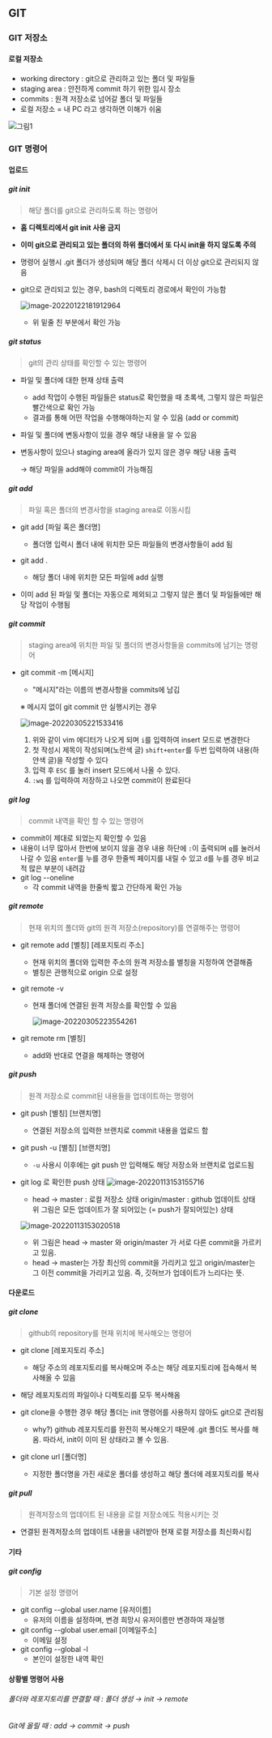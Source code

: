 ## GIT

### GIT 저장소

#### 로컬 저장소

- working directory : git으로 관리하고 있는 폴더 및 파일들
- staging area : 안전하게 commit 하기 위한 임시 장소
- commits : 원격 저장소로 넘어갈 폴더 및 파일들
- 로컬 저장소 = 내 PC 라고 생각하면 이해가 쉬움


![그림1](../assets/git/structure.png)





### GIT 명령어

#### 업로드 

##### git init

> 해당 폴더를 git으로 관리하도록 하는 명령어

- __홈 디렉토리에서 git init 사용 금지__

- **이미 git으로 관리되고 있는 폴더의 하위 폴더에서 또 다시 init을 하지 않도록 주의**

- 명령어 실행시 .git 폴더가 생성되며 해당 폴더 삭제시 더 이상 git으로 관리되지 않음

- git으로 관리되고 있는 경우, bash의 디렉토리 경로에서 확인이 가능함

  ![image-20220122181912964](../assets/git/init)	

  - 위 밑줄 친 부분에서 확인 가능



##### git status

> git의 관리 상태를 확인할 수 있는 명령어

- 파일 및 폴더에 대한 현재 상태 출력

  - add 작업이 수행된 파일들은 status로 확인했을 때 초록색, 그렇지 않은 파일은 빨간색으로 확인 가능
  - 결과를 통해 어떤 작업을 수행해야하는지 알 수 있음 (add or commit)

- 파일 및 폴더에 변동사항이 있을 경우 해당 내용을 알 수 있음

- 변동사항이 있으나 staging area에 올라가 있지 않은 경우 해당 내용 출력

  → 해당 파일을 add해야 commit이 가능해짐



##### git add

> 파일 혹은 폴더의 변경사항을 staging area로 이동시킴

- git add [파일 혹은 폴더명]
  - 폴더명 입력시 폴더 내에 위치한 모든 파일들의 변경사항들이 add 됨

- git add . 
  - 해당 폴더 내에 위치한 모든 파일에 add 실행

- 이미 add 된 파일 및 폴더는 자동으로 제외되고 그렇지 않은 폴더 및 파일들에만 해당 작업이 수행됨



##### git commit

> staging area에 위치한 파일 및 폴더의 변경사항들을 commits에 남기는 명령어

- git commit -m [메시지]

  - "메시지"라는 이름의 변경사항을 commits에 남김

  ※ 메시지 없이 git commit 만 실행시키는 경우

  ![image-20220305221533416](../assets/git/commit.png)

  1. 위와 같이 vim 에디터가 나오게 되며 `i`를 입력하여 insert 모드로 변경한다
  1. 첫 작성시 제목이 작성되며(노란색 글) `shift+enter`를 두번 입력하여 내용(하얀색 글)을 작성할 수 있다
  1. 입력 후 `ESC` 를 눌러 insert 모드에서 나올 수 있다.
  1. `:wq` 를 입력하여 저장하고 나오면 commit이 완료된다



##### git log

> commit 내역을 확인 할 수 있는 명령어

- commit이 제대로 되었는지 확인할 수 있음
- 내용이 너무 많아서 한번에 보이지 않을 경우 내용 하단에 `:`이 출력되며 `q`를 눌러서 나갈 수 있음
  `enter`를 누를 경우 한줄씩 페이지를 내릴 수 있고 `d`를 누를 경우 비교적 많은 부분이 내려감
- git log --oneline
  - 각 commit 내역을 한줄씩  짧고 간단하게 확인 가능



##### git remote 

> 현재 위치의 폴더와 git의 원격 저장소(repository)를 연결해주는 명령어

- git remote add [별칭] [레포지토리 주소]

  - 현재 위치의 폴더와 입력한 주소의 원격 저장소를 별칭을 지정하여 연결해줌
  - 별칭은 관행적으로 origin 으로 설정

- git remote -v 

  - 현재 폴더에 연결된 원격 저장소를 확인할 수 있음

    ![image-20220305223554261](../assets/git/remote.png)	

- git remote rm [별칭]

  - add와 반대로 연결을 해제하는 명령어



##### git push

> 원격 저장소로 commit된 내용들을 업데이트하는 명령어

- git push [별칭] [브랜치명]
  - 연결된 저장소의 입력한 브랜치로 commit 내용을 업로드 함
- git push -u [별칭] [브랜치명]
  - `-u` 사용시 이후에는 git push 만 입력해도 해당 저장소와 브랜치로 업로드됨

- git log 로 확인한 push 상태
  ![image-20220113153155716](../assets/git/push1.png)

  - head → master : 로컬 저장소 상태
    origin/master : github 업데이트 상태 
    위 그림은 모든 업데이트가 잘 되어있는 (= push가 잘되어있는) 상태

  ![image-20220113153020518](../assets/git/push2.png)	

  - 위 그림은 head → master 와 origin/master 가 서로 다른 commit을 가르키고 있음. 
  - head → master는 가장 최신의 commit을 가리키고 있고 origin/master는 그 이전 commit을 가리키고 있음.
    즉, 깃허브가 업데이트가 느리다는 뜻.



#### 다운로드

##### git clone

> github의 repository를 현재 위치에 복사해오는 명령어

- git clone [레포지토리 주소]
  - 해당 주소의 레포지토리를 복사해오며 주소는 해당 레포지토리에 접속해서 복사해올 수 있음
- 해당 레포지토리의 파일이나 디렉토리를 모두 복사해옴

- git clone을 수행한 경우 해당 폴더는 init 명령어를 사용하지 않아도 git으로 관리됨

  - why?) github 레포지토리를 완전히 복사해오기 때문에 .git 폴더도 복사를 해옴. 따라서, init이 이미 된 상태라고 볼 수 있음. 

- git clone url [폴더명] 

  - 지정한 폴더명을 가진 새로운 폴더를 생성하고 해당 폴더에 레포지토리를 복사

  

##### git pull

> 원격저장소의 업데이트 된 내용을 로컬 저장소에도 적용시키는 것

- 연결된 원격저장소의 업데이트 내용을 내려받아 현재 로컬 저장소를 최신화시킴





#### 기타

##### git config

> 기본 설정 명령어

- git config --global user.name [유저이름]
  - 유저의 이름을 설정하며, 변경 희망시 유저이름만 변경하여 재실행
- git config --global user.email [이메일주소]
  - 이메일 설정
- git config --global -l
  - 본인이 설정한 내역 확인







#### 상황별 명령어 사용

###### 폴더와 레포지토리를 연결할 때 : 폴더 생성 → init → remote

###### Git에 올릴 때 : add → commit → push


